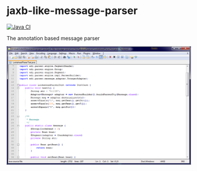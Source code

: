 jaxb-like-message-parser
========================

[![Java CI](https://github.com/javadev/jaxb-like-message-parser/actions/workflows/maven.yml/badge.svg?branch=main)](https://github.com/javadev/jaxb-like-message-parser/actions/workflows/maven.yml)

The annotation based message parser

[![Screen short](jaxblikemessageparser.png)](http://javadev.github.com/jaxb-like-message-parser/)

